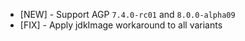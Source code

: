 - [NEW] - Support AGP `7.4.0-rc01` and `8.0.0-alpha09`
- [FIX] - Apply jdkImage workaround to all variants
